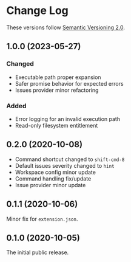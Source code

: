 # Change Log

These versions follow [Semantic Versioning 2.0](https://semver.org).

## 1.0.0 (2023-05-27)

### Changed

+ Executable path proper expansion
+ Safer promise behavior for expected errors
+ Issues provider minor refactoring

### Added

+ Error logging for an invalid execution path
+ Read-only filesystem entitlement

## 0.2.0 (2020-10-08)

+ Command shortcut changed to `shift-cmd-8`
+ Default issues severity changed to `hint`
+ Workspace config minor update
+ Command handling fix/update
+ Issue provider minor update

## 0.1.1 (2020-10-06)

Minor fix for `extension.json`.

## 0.1.0 (2020-10-05)

The initial public release.
